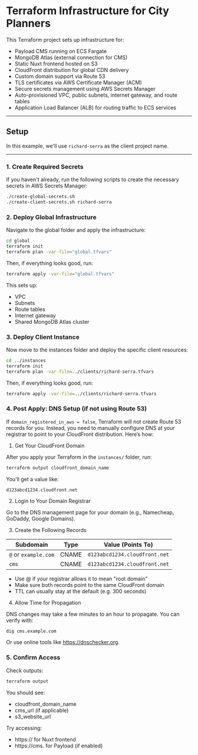 # Terraform Infrastructure for City Planners

This Terraform project sets up infrastructure for:
- Payload CMS running on ECS Fargate  
- MongoDB Atlas (external connection for CMS)  
- Static Nuxt frontend hosted on S3  
- CloudFront distribution for global CDN delivery  
- Custom domain support via Route 53  
- TLS certificates via AWS Certificate Manager (ACM)  
- Secure secrets management using AWS Secrets Manager  
- Auto-provisioned VPC, public subnets, internet gateway, and route tables  
- Application Load Balancer (ALB) for routing traffic to ECS services  

---

## Setup

In this example, we'll use `richard-serra` as the client project name.

---

### 1. Create Required Secrets

If you haven't already, run the following scripts to create the necessary secrets in AWS Secrets Manager:

```bash
./create-global-secrets.sh
./create-client-secrets.sh richard-serra
```

### 2. Deploy Global Infrastructure

Navigate to the global folder and apply the infrastructure:

```bash
cd global
terraform init
terraform plan -var-file="global.tfvars"
```

Then, if everything looks good, run:

```bash
terraform apply -var-file="global.tfvars"
```

This sets up:

* VPC
* Subnets
* Route tables
* Internet gateway
* Shared MongoDB Atlas cluster

### 3. Deploy Client Instance

Now move to the instances folder and deploy the specific client resources:

```bash
cd ../instances
terraform init
terraform plan -var-file=../clients/richard-serra.tfvars
```

Then, if everything looks good, run:

```bash
terraform apply -var-file=../clients/richard-serra.tfvars
```

### 4. Post Apply: DNS Setup (if not using Route 53)
If `domain_registered_in_aws = false`, Terraform will not create Route 53 records for you. Instead, you need to manually configure DNS at your registrar to point to your CloudFront distribution. Here’s how:

1. Get Your CloudFront Domain

After you apply your Terraform in the `instances/` folder, run:

```bash
terraform output cloudfront_domain_name
```

You’ll get a value like:

```
d123abcd1234.cloudfront.net
```

2. Login to Your Domain Registrar

Go to the DNS management page for your domain (e.g., Namecheap, GoDaddy, Google Domains).

3. Create the Following Records

| Subdomain            | Type  | Value (Points To)             |
| -------------------- | ----- | ----------------------------- |
| `@` or `example.com` | CNAME | `d123abcd1234.cloudfront.net` |
| `cms`                | CNAME | `d123abcd1234.cloudfront.net` |

* Use @ if your registrar allows it to mean "root domain"
* Make sure both records point to the same CloudFront domain
* TTL can usually stay at the default (e.g. 300 seconds)

4. Allow Time for Propagation

DNS changes may take a few minutes to an hour to propagate. You can verify with:

```bash
dig cms.example.com
```

Or use online tools like https://dnschecker.org.

### 5. Confirm Access
Check outputs:

```bash
terraform output
```

You should see:

* cloudfront_domain_name
* cms_url (if applicable)
* s3_website_url

Try accessing:

* https://<your-client-domain> for Nuxt frontend
* https://cms.<your-client-domain> for Payload (if enabled)
